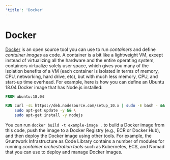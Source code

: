 ```yaml
---
'title': 'Docker'
---
```


# Docker

[Docker](https://www.docker.com) is an open source tool you can use to run _containers_ and define _container images_ as
code. A container is a bit like a lightweight VM, except instead of virtualizing all the hardware and the entire
operating system, containers virtualize solely user space, which gives you many of the isolation benefits of a VM
(each container is isolated in terms of memory, CPU, networking, hard drive, etc), but with much less memory, CPU, and
start-up time overhead. For example, here is how you can define an Ubuntu 18.04 Docker image that has Node.js installed:

```dockerfile
FROM ubuntu:18.04

RUN curl -sL https://deb.nodesource.com/setup_10.x | sudo -E bash - && \
    sudo apt-get update -y && \
    sudo apt-get install -y nodejs
```

You can run `docker build -t example-image .` to build a Docker image from this code, push the image to a Docker
Registry (e.g., ECR or Docker Hub), and then deploy the Docker image using other tools. For example, the Gruntwork
Infrastructure as Code Library contains a number of modules for running _container orchestration tools_ such as Kubernetes, ECS, and
Nomad that you can use to deploy and manage Docker images.